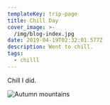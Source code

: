 ```yaml
---
templateKey: trip-page
title: Chill Day
cover_image: >-
  /img/blog-index.jpg
date: 2019-04-19T02:32:01.577Z
description: Went to chill.
tags:
  - chilll
---
```

Chill I did.

![Autumn mountains](/img/mountains.jpg "Fall in the Sierra")
